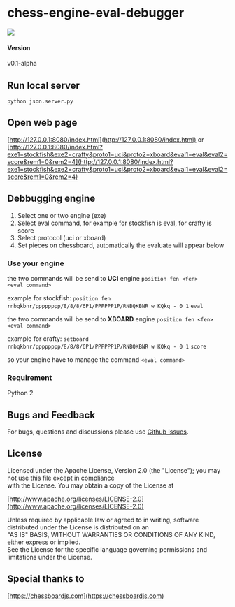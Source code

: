 
chess-engine-eval-debugger
======
<img src="http://cinnamonchess.altervista.org/web_evaluate3.gif">

#### Version
v0.1-alpha

## Run local server
`python json.server.py`
  
## Open web page  
  
[http://127.0.0.1:8080/index.html](http://127.0.0.1:8080/index.html)
or
[http://127.0.0.1:8080/index.html?exe1=stockfish&exe2=crafty&proto1=uci&proto2=xboard&eval1=eval&eval2=score&rem1=0&rem2=4](http://127.0.0.1:8080/index.html?exe1=stockfish&exe2=crafty&proto1=uci&proto2=xboard&eval1=eval&eval2=score&rem1=0&rem2=4)


## Debbugging engine

1. Select one or two engine (exe)
2. Select eval command, for example for stockfish is eval, for crafty is score
3. Select protocol (uci or xboard)
4. Set pieces on chessboard, automatically the evaluate will appear below

### Use your engine
the two commands will be send to **UCI** engine
`position fen <fen>`  
`<eval command>`  

example for stockfish:
`position fen rnbqkbnr/pppppppp/8/8/8/6P1/PPPPPP1P/RNBQKBNR w KQkq - 0 1`
`eval`

the two commands will be send to **XBOARD** engine
`position fen <fen>`  
`<eval command>`  

example for crafty:
`setboard rnbqkbnr/pppppppp/8/8/8/6P1/PPPPPP1P/RNBQKBNR w KQkq - 0 1`
`score`

so your engine have to manage the command `<eval command>` 

  
### Requirement
Python 2

## Bugs and Feedback  
For bugs, questions and discussions please use [Github Issues](https://github.com/gekomad/chess-engine-eval-debugger/issues).  
  
## License  
  
Licensed under the Apache License, Version 2.0 (the "License"); you may not use this file except in compliance  
with the License. You may obtain a copy of the License at  
  
[http://www.apache.org/licenses/LICENSE-2.0](http://www.apache.org/licenses/LICENSE-2.0)  
  
Unless required by applicable law or agreed to in writing, software distributed under the License is distributed on an  
"AS IS" BASIS, WITHOUT WARRANTIES OR CONDITIONS OF ANY KIND, either express or implied.  
See the License for the specific language governing permissions and limitations under the License.  
  

## Special thanks to
  
[https://chessboardjs.com](https://chessboardjs.com)
